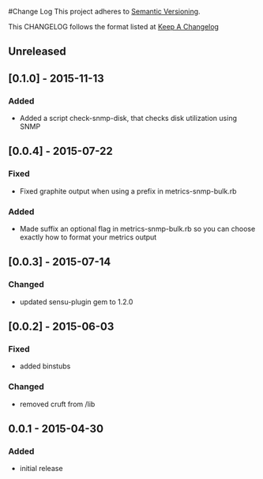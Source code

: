 #Change Log
This project adheres to [Semantic Versioning](http://semver.org/).

This CHANGELOG follows the format listed at [Keep A Changelog](http://keepachangelog.com/)

## Unreleased

## [0.1.0] - 2015-11-13
### Added
- Added a script check-snmp-disk, that checks disk utilization using SNMP

## [0.0.4] - 2015-07-22
### Fixed
- Fixed graphite output when using a prefix in metrics-snmp-bulk.rb

### Added
- Made suffix an optional flag in metrics-snmp-bulk.rb so you can choose exactly how to format your metrics output

## [0.0.3] - 2015-07-14
### Changed
- updated sensu-plugin gem to 1.2.0

## [0.0.2] - 2015-06-03

### Fixed
- added binstubs

### Changed
- removed cruft from /lib

## 0.0.1 - 2015-04-30

### Added
- initial release
